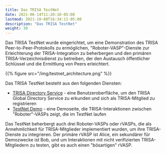 ```yaml
---
title: Das TRISA TestNet
date: 2021-06-14T11:20:10-05:00
lastmod: 2021-10-08T16:34:11-05:00
description: "Das TRISA TestNet"
weight: 30
---
```


Das TRISA TestNet wurde eingerichtet, um eine Demonstration des TRISA Peer-to-Peer-Protokolls zu ermöglichen, "Roboter-VASP"-Dienste zur Erleichterung der TRISA-Integration zu beherbergen und den primären TRISA-Verzeichnisdienst zu betreiben, der den Austausch öffentlicher Schlüssel und die Ermittlung von Peers erleichtert.

{{% figure src="/img/testnet_architecture.png" %}}

Das TRISA TestNet besteht aus den folgenden Diensten:

- [TRISA Directory Service](https://trisa.directory) - eine Benutzeroberfläche, um den TRISA Global Directory Service zu erkunden und sich als TRISA-Mitglied zu registrieren
- [TestNet Demo](https://vaspbot.com) - eine Demoseite, die TRISA-Interaktionen zwischen "Roboter"-VASPs zeigt, die im TestNet laufen

Das TestNet beherbergt auch drei Roboter-VASPs oder rVASPs, die als Annehmlichkeit für TRISA-Mitglieder implementiert wurden, um ihre TRISA-Dienste zu integrieren. Der primäre rVASP ist Alice, ein sekundärer für Demozwecke ist Bob, und um Interaktionen mit nicht verifizierten TRISA-Mitgliedern zu testen, gibt es auch einen "bösartigen" rVASP.
